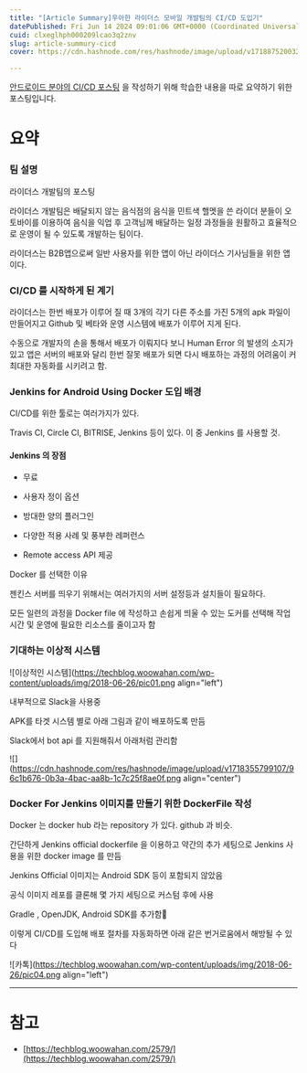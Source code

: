 ```yaml
---
title: "[Article Summary]우아한 라이더스 모바일 개발팀의 CI/CD 도입기"
datePublished: Fri Jun 14 2024 09:01:06 GMT+0000 (Coordinated Universal Time)
cuid: clxeglhph000209lcao3q2znv
slug: article-summury-cicd
cover: https://cdn.hashnode.com/res/hashnode/image/upload/v1718875200325/97180f8f-a99e-4bc8-87fb-7b2d353f4fee.png

---
```


[안드로이드 분야의 CI/CD 포스팅](https://hashnode.com/preview/666bb7b91328932b05ad0178) 을 작성하기 위해 학습한 내용을 따로 요약하기 위한 포스팅입니다.

# 요약

### 팀 설명

라이더스 개발팀의 포스팅

라이더스 개발팀은 배달되지 않는 음식점의 음식을 민트색 핼멧을 쓴 라이더 분들이 오토바이를 이용하여 음식을 익업 후 고객님께 배달하는 일정 과정들을 원활하고 효율적으로 운영이 될 수 있도록 개발하는 팀이다.

라이더스는 B2B앱으로써 일반 사용자를 위한 앱이 아닌 라이더스 기사님들을 위한 앱이다.

### CI/CD 를 시작하게 된 계기

라이더스는 한번 배포가 이루어 질 때 3개의 각기 다른 주소를 가진 5개의 apk 파일이 만들어지고 Github 및 베타와 운영 시스템에 배포가 이루어 지게 된다.

수동으로 개발자의 손을 통해서 배포가 이뤄지다 보니 Human Error 의 발생의 소지가 있고 앱은 서버의 배포와 달리 한번 잘못 배포가 되면 다시 배포하는 과정의 어려움이 커 최대한 자동화를 시키려고 함.

### Jenkins for Android Using Docker 도입 배경

CI/CD를 위한 툴로는 여러가지가 있다.

Travis CI, Circle CI, BITRISE, Jenkins 등이 있다. 이 중 Jenkins 를 사용할 것.

#### Jenkins 의 장점

* 무료
    
* 사용자 정이 옵션
    
* 방대한 양의 플러그인
    
* 다양한 적용 사례 및 풍부한 레퍼런스
    
* Remote access API 제공
    

Docker 를 선택한 이유

젠킨스 서버를 띄우기 위해서는 여러가지의 서버 설정등과 설치들이 필요하다.

모든 일련의 과정을 Docker file 에 작성하고 손쉽게 띄울 수 있는 도커를 선택해 작업 시간 및 운영에 필요한 리소스를 줄이고자 함

### 기대하는 이상적 시스템

![이상적인 시스템](https://techblog.woowahan.com/wp-content/uploads/img/2018-06-26/pic01.png align="left")

내부적으로 Slack을 사용중

APK를 타겟 시스템 별로 아래 그림과 같이 배포하도록 만듬

Slack에서 bot api 를 지원해줘서 아래처럼 관리함

![](https://cdn.hashnode.com/res/hashnode/image/upload/v1718355799107/96c1b676-0b3a-4bac-aa8b-1c7c25f8ae0f.png align="center")

### Docker For Jenkins 이미지를 만들기 위한 DockerFile 작성

Docker 는 docker hub 라는 repository 가 있다. github 과 비슷.

간단하게 Jenkins official dockerfile 을 이용하고 약간의 추가 세팅으로 Jenkins 사용을 위한 docker image 를 만듬

Jenkins Official 이미지는 Android SDK 등이 포함되지 않았음

공식 이미지 레포를 클론해 몇 가지 세팅으로 커스텀 후에 사용

Gradle , OpenJDK, Android SDK를 추가함

이렇게 CI/CD를 도입해 배포 절차를 자동화하면 아래 같은 번거로움에서 해방될 수 있다

![카톡](https://techblog.woowahan.com/wp-content/uploads/img/2018-06-26/pic04.png align="left")

---

# 참고

* [https://techblog.woowahan.com/2579/](https://techblog.woowahan.com/2579/)